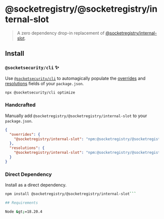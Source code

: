 # @socketregistry/@socketregistry/internal-slot

> A zero dependency drop-in replacement of
> [@socketregistry/internal-slot](https://www.npmjs.com/package/@socketregistry/internal-slot).

## Install

### `@socketsecurity/cli` :sparkles:

Use [`@socketsecurity/cli`](https://www.npmjs.com/package/@socketsecurity/cli)
to automagically populate the
[overrides](https://docs.npmjs.com/cli/v9/configuring-npm/package-json#overrides)
and [resolutions](https://yarnpkg.com/configuration/manifest#resolutions) fields
of your `package.json`.

```sh
npx @socketsecurity/cli optimize
```

### Handcrafted

Manually add `@socketregistry/@socketregistry/internal-slot` to your
`package.json`.

```json
{
  "overrides": {
    "@socketregistry/internal-slot": "npm:@socketregistry/@socketregistry/internal-slot@^1"
  },
  "resolutions": {
    "@socketregistry/internal-slot": "npm:@socketregistry/@socketregistry/internal-slot@^1"
  }
}
```

### Direct Dependency

Install as a direct dependency.

````sh
npm install @socketregistry/@socketregistry/internal-slot```

## Requirements

Node &gt;=18.20.4
````
